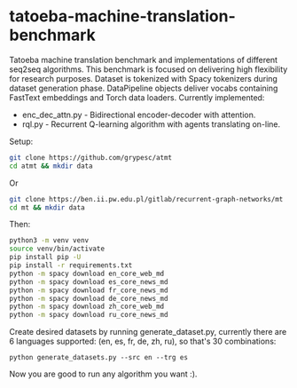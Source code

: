 # tatoeba-machine-translation-benchmark
Tatoeba machine translation benchmark and implementations of different seq2seq algorithms. This benchmark is focused on delivering
high flexibility for research purposes. Dataset is tokenized with Spacy tokenizers during dataset generation phase.
DataPipeline objects deliver vocabs containing FastText embeddings and Torch data loaders. Currently implemented:
* enc_dec_attn.py - Bidirectional encoder-decoder with attention.
* rql.py - Recurrent Q-learning algorithm with agents translating on-line.

Setup:
```bash
git clone https://github.com/grypesc/atmt
cd atmt && mkdir data
```
Or
```bash
git clone https://ben.ii.pw.edu.pl/gitlab/recurrent-graph-networks/mt
cd mt && mkdir data
```
Then:
```bash
python3 -m venv venv
source venv/bin/activate
pip install pip -U
pip install -r requirements.txt
python -m spacy download en_core_web_md
python -m spacy download es_core_news_md
python -m spacy download fr_core_news_md
python -m spacy download de_core_news_md
python -m spacy download zh_core_web_md
python -m spacy download ru_core_news_md
```
Create desired datasets by running generate_dataset.py, currently there are 6 languages 
supported: (en, es, fr, de, zh, ru), so that's 30 combinations:

```python3
python generate_datasets.py --src en --trg es
```

Now you are good to run any algorithm you want :).
